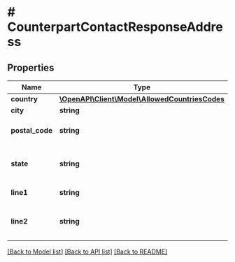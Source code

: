 # # CounterpartContactResponseAddress

## Properties

Name | Type | Description | Notes
------------ | ------------- | ------------- | -------------
**country** | [**\OpenAPI\Client\Model\AllowedCountriesCodes**](AllowedCountriesCodes.md) |  |
**city** | **string** | City name. |
**postal_code** | **string** | ZIP or postal code. |
**state** | **string** | State, region, province, or county. | [optional]
**line1** | **string** | Street address. |
**line2** | **string** | Additional address information (if any). | [optional]

[[Back to Model list]](../../README.md#models) [[Back to API list]](../../README.md#endpoints) [[Back to README]](../../README.md)
